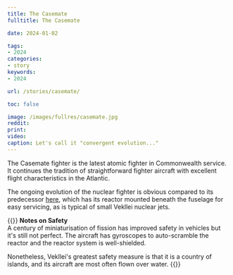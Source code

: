 ```yaml
---
title: The Casemate
fulltitle: The Casemate

date: 2024-01-02

tags:
- 2024
categories:
- story
keywords:
- 2024

url: /stories/casemate/

toc: false

image: /images/fullres/casemate.jpg
reddit:
print:
video:
caption: Let's call it "convergent evolution..."
---
```

The Casemate fighter is the latest atomic fighter in Commonwealth service. It continues the tradition of straightforward fighter aircraft with excellent flight characteristics in the Atlantic.

The ongoing evolution of the nuclear fighter is obvious compared to its predecessor [here](/stories/fighter/), which has its reactor mounted beneath the fuselage for easy servicing, as is typical of small Vekllei nuclear jets.

{{<note panel>}}
**Notes on Safety**
<br>
A century of miniaturisation of fission has improved safety in vehicles but it's still not perfect. The aircraft has gyroscopes to auto-scramble the reactor and the reactor system is well-shielded.

Nonetheless, Vekllei's greatest safety measure is that it is a country of islands, and its aircraft are most often flown over water.
{{</note>}}